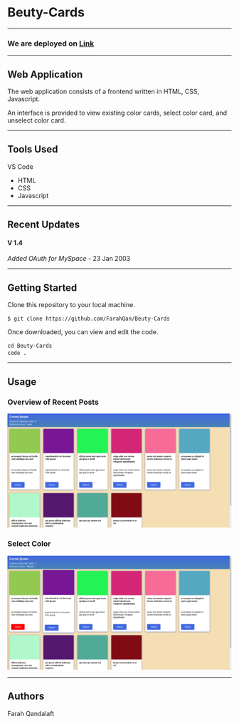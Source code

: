 # Beuty-Cards

---

### We are deployed on <a href="https://beutycolor.netlify.app/">Link</a>

---

## Web Application

The web application consists of a frontend written in HTML, CSS,
Javascript.

An interface is provided to view existing color cards, select color card, and unselect color card.

---

## Tools Used

VS Code

- HTML
- CSS
- Javascript

---

## Recent Updates

#### V 1.4

_Added OAuth for MySpace_ - 23 Jan 2003

---

## Getting Started

Clone this repository to your local machine.

```
$ git clone https://github.com/FarahQan/Beuty-Cards
```

Once downloaded, you can view and edit the code.

```
cd Beuty-Cards
code .
```

---

## Usage

### Overview of Recent Posts

![Overview of Recent Posts](/assets/Screenshot%20from%202022-08-23%2006-11-10.png)

### Select Color

![Select Color](/assets/Screenshot%20from%202022-08-23%2006-20-51.png)

---

## Authors

Farah Qandalaft
